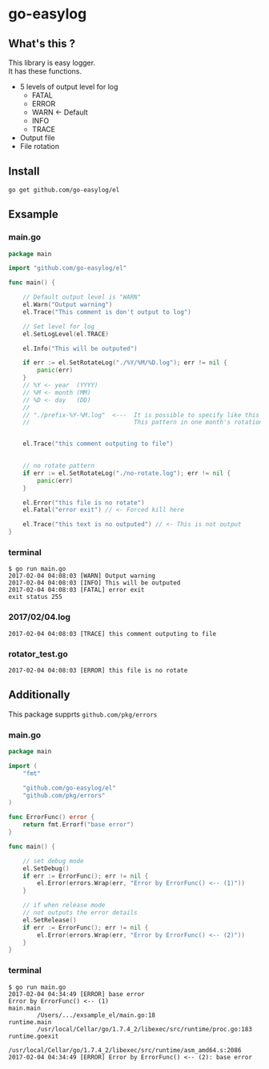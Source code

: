# go-easylog

## What's this ?

This library is easy logger.  
It has these functions.

* 5 levels of output level for log
    * FATAL
    * ERROR
    * WARN <- Default
    * INFO
    * TRACE
* Output file
* File rotation

## Install
```
go get github.com/go-easylog/el
```

## Exsample

### main.go
```go
package main

import "github.com/go-easylog/el"

func main() {

	// Default output level is "WARN"
	el.Warn("Output warning")
	el.Trace("This comment is don't output to log")

	// Set level for log
	el.SetLogLevel(el.TRACE)

	el.Info("This will be outputed")

	if err := el.SetRotateLog("./%Y/%M/%D.log"); err != nil {
		panic(err)
	}
	// %Y <- year  (YYYY)
	// %M <- month (MM)
	// %D <- day   (DD)
	//
	// "./prefix-%Y-%M.log"  <---  It is possible to specify like this
	//                             This pattern in one month's rotation


	el.Trace("this comment outputing to file")

	
	// no rotate pattern
	if err := el.SetRotateLog("./no-rotate.log"); err != nil {
		panic(err)
	}

	el.Error("this file is no rotate")
	el.Fatal("error exit") // <- Forced kill here

	el.Trace("this text is no outputed") // <- This is not output
}
```

### terminal
```
$ go run main.go
2017-02-04 04:08:03 [WARN] Output warning
2017-02-04 04:08:03 [INFO] This will be outputed
2017-02-04 04:08:03 [FATAL] error exit
exit status 255
```

### 2017/02/04.log
```
2017-02-04 04:08:03 [TRACE] this comment outputing to file
```

### rotator_test.go
```
2017-02-04 04:08:03 [ERROR] this file is no rotate
```


## Additionally

This package supprts `github.com/pkg/errors`

### main.go
```go
package main

import (
	"fmt"

	"github.com/go-easylog/el"
	"github.com/pkg/errors"
)

func ErrorFunc() error {
	return fmt.Errorf("base error")
}

func main() {

	// set debug mode
	el.SetDebug()
	if err := ErrorFunc(); err != nil {
		el.Error(errors.Wrap(err, "Error by ErrorFunc() <-- (1)"))
	}

	// if when release mode
	// not outputs the error details 
	el.SetRelease()
	if err := ErrorFunc(); err != nil {
		el.Error(errors.Wrap(err, "Error by ErrorFunc() <-- (2)"))
	}
}
```

### terminal
```
$ go run main.go
2017-02-04 04:34:49 [ERROR] base error
Error by ErrorFunc() <-- (1)
main.main
        /Users/.../exsample_el/main.go:18
runtime.main
        /usr/local/Cellar/go/1.7.4_2/libexec/src/runtime/proc.go:183
runtime.goexit
        /usr/local/Cellar/go/1.7.4_2/libexec/src/runtime/asm_amd64.s:2086
2017-02-04 04:34:49 [ERROR] Error by ErrorFunc() <-- (2): base error
```